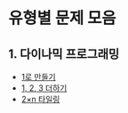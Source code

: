 # 유형별 문제 모음

## 1. 다이나믹 프로그래밍

- [1로 만들기](https://www.acmicpc.net/problem/1463)
- [1, 2, 3 더하기](https://www.acmicpc.net/problem/9095)
- [2×n 타일링](https://www.acmicpc.net/problem/11726)
